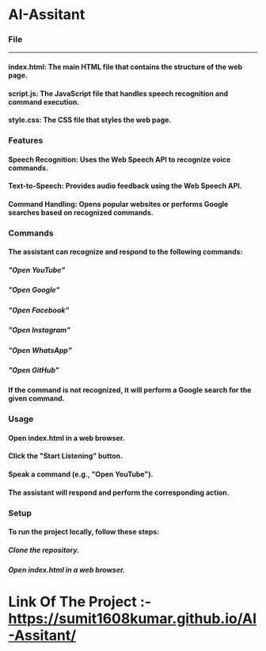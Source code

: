 # AI-Assitant

### File
---------
#### index.html: The main HTML file that contains the structure of the web page.
#### script.js: The JavaScript file that handles speech recognition and command execution.
#### style.css: The CSS file that styles the web page.

### Features
#### Speech Recognition: Uses the Web Speech API to recognize voice commands.
#### Text-to-Speech: Provides audio feedback using the Web Speech API.
#### Command Handling: Opens popular websites or performs Google searches based on recognized commands.

### Commands
#### The assistant can recognize and respond to the following commands:
##### "Open YouTube"
##### "Open Google"
##### "Open Facebook"
##### "Open Instagram"
##### "Open WhatsApp"
##### "Open GitHub"
#### If the command is not recognized, it will perform a Google search for the given command.

### Usage
#### Open index.html in a web browser.
#### Click the "Start Listening" button.
#### Speak a command (e.g., "Open YouTube").
#### The assistant will respond and perform the corresponding action.

### Setup
#### To run the project locally, follow these steps:
##### Clone the repository.
##### Open index.html in a web browser.

# Link Of The Project :- https://sumit1608kumar.github.io/AI-Assitant/
